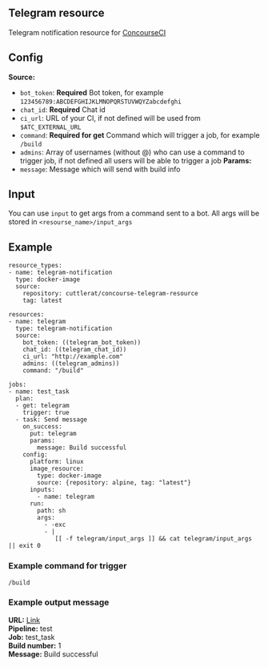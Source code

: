 ## Telegram resource
Telegram notification resource for [ConcourseCI](https://github.com/concourse/concourse)

## Config
**Source:**
* `bot_token`: **Required** Bot token, for example `123456789:ABCDEFGHIJKLMNOPQRSTUVWQYZabcdefghi`
* `chat_id`: **Required** Chat id
* `ci_url`: URL of your CI, if not defined will be used from `$ATC_EXTERNAL_URL`
* `command`: **Required for get** Command which will trigger a job, for example `/build`
* `admins`: Array of usernames (without @) who can use a command to trigger job, if not defined all users will be able to trigger a job 
**Params:**
* `message`: Message which will send with build info

## Input
You can use `input` to get args from a command sent to a bot.
All args will be stored in `<resourse_name>/input_args`

## Example
```
resource_types:
- name: telegram-notification
  type: docker-image
  source:
    repository: cuttlerat/concourse-telegram-resource
    tag: latest

resources:
- name: telegram
  type: telegram-notification
  source:
    bot_token: ((telegram_bot_token))
    chat_id: ((telegram_chat_id))
    ci_url: "http://example.com"
    admins: ((telegram_admins))
    command: "/build"

jobs:
- name: test_task
  plan:
  - get: telegram
    trigger: true
  - task: Send message
    on_success:
      put: telegram
      params:
        message: Build successful
    config:
      platform: linux
      image_resource:
        type: docker-image
        source: {repository: alpine, tag: "latest"}
      inputs:
        - name: telegram
      run:
        path: sh
        args:
          - -exc
          - |
             [[ -f telegram/input_args ]] && cat telegram/input_args || exit 0
```

### Example command for trigger
`/build`

### Example output message
**URL:** [Link](http://example.com/teams/main/pipelines/test/jobs/test_task/builds/1)  
**Pipeline:** test  
**Job:** test_task  
**Build number:** 1  
**Message:** Build successful  
